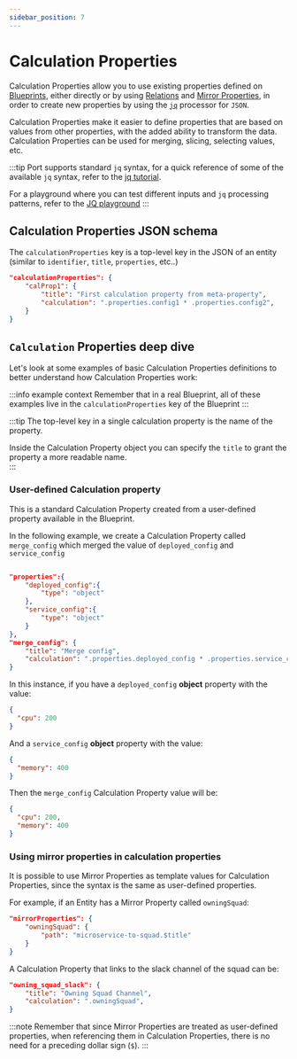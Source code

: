 ```yaml
---
sidebar_position: 7
---
```


# Calculation Properties

Calculation Properties allow you to use existing properties defined on [Blueprints](./blueprint), either directly or by using [Relations](./relation) and [Mirror Properties](./mirror-properties), in order to create new properties by using the [`jq`](https://github.com/stedolan/jq) processor for `JSON`.

Calculation Properties make it easier to define properties that are based on values from other properties, with the added ability to transform the data.
Calculation Properties can be used for merging, slicing, selecting values, etc.

:::tip
Port supports standard `jq` syntax, for a quick reference of some of the available `jq` syntax, refer to the [jq tutorial](https://stedolan.github.io/jq/tutorial).

For a playground where you can test different inputs and `jq` processing patterns, refer to the [JQ playground](https://jqplay.org/)
:::

## Calculation Properties JSON schema

The `calculationProperties` key is a top-level key in the JSON of an entity (similar to `identifier`, `title`, `properties`, etc..)

```json showLineNumbers
"calculationProperties": {
    "calProp1": {
        "title": "First calculation property from meta-property",
        "calculation": ".properties.config1 * .properties.config2",
    }
}
```

## `Calculation` Properties deep dive

Let's look at some examples of basic Calculation Properties definitions to better understand how Calculation Properties work:

:::info example context
Remember that in a real Blueprint, all of these examples live in the `calculationProperties` key of the Blueprint
:::

:::tip
The top-level key in a single calculation property is the name of the property.

Inside the Calculation Property object you can specify the `title` to grant the property a more readable name.  
:::

### User-defined Calculation property

This is a standard Calculation Property created from a user-defined property available in the Blueprint.

In the following example, we create a Calculation Property called `merge_config` which merged the value of `deployed_config` and `service_config`

```json showLineNumbers

"properties":{
    "deployed_config":{
        "type": "object"
    },
    "service_config":{
        "type": "object"
    }
},
"merge_config": {
    "title": "Merge config",
    "calculation": ".properties.deployed_config * .properties.service_config",
}
```

In this instance, if you have a `deployed_config` **object** property with the value:

```json showLineNumbers
{
  "cpu": 200
}
```

And a `service_config` **object** property with the value:

```json showLineNumbers
{
  "memory": 400
}
```

Then the `merge_config` Calculation Property value will be:

```json showLineNumbers
{
  "cpu": 200,
  "memory": 400
}
```

### Using mirror properties in calculation properties

It is possible to use Mirror Properties as template values for Calculation Properties, since the syntax is the same as user-defined properties.

For example, if an Entity has a Mirror Property called `owningSquad`:

```json showLineNumbers
"mirrorProperties": {
    "owningSquad": {
        "path": "microservice-to-squad.$title"
    }
}
```

A Calculation Property that links to the slack channel of the squad can be:

```json showLineNumbers
"owning_squad_slack": {
    "title": "Owning Squad Channel",
    "calculation": ".owningSquad",
}
```

:::note
Remember that since Mirror Properties are treated as user-defined properties, when referencing them in Calculation Properties, there is no need for a preceding dollar sign (`$`).
:::
